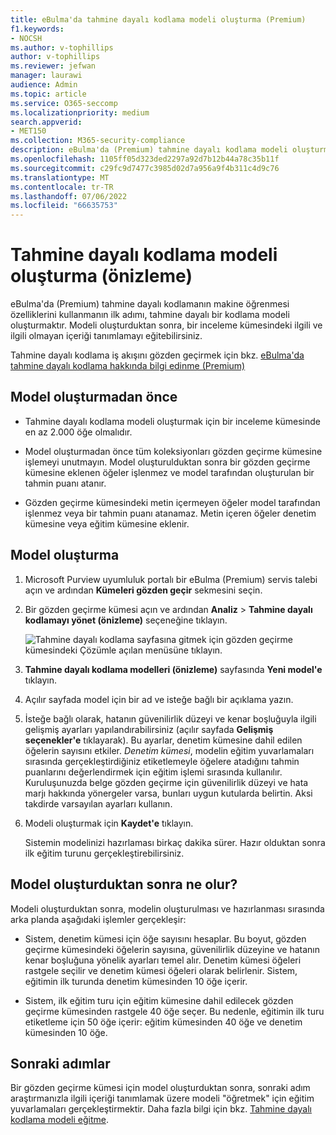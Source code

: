 ```yaml
---
title: eBulma'da tahmine dayalı kodlama modeli oluşturma (Premium)
f1.keywords:
- NOCSH
ms.author: v-tophillips
author: v-tophillips
ms.reviewer: jefwan
manager: laurawi
audience: Admin
ms.topic: article
ms.service: O365-seccomp
ms.localizationpriority: medium
search.appverid:
- MET150
ms.collection: M365-security-compliance
description: eBulma'da (Premium) tahmine dayalı kodlama modeli oluşturmayı öğrenin. Bu, bir inceleme kümesindeki ilgili ve ilgili olmayan içeriği belirlemenize yardımcı olmak için eKeşif (Premium) içindeki makine öğrenmesi özelliklerini kullanmanın ilk adımıdır.
ms.openlocfilehash: 1105ff05d323ded2297a92d7b12b44a78c35b11f
ms.sourcegitcommit: c29fc9d7477c3985d02d7a956a9f4b311c4d9c76
ms.translationtype: MT
ms.contentlocale: tr-TR
ms.lasthandoff: 07/06/2022
ms.locfileid: "66635753"
---
```

# <a name="create-a-predictive-coding-model-preview"></a>Tahmine dayalı kodlama modeli oluşturma (önizleme)

eBulma'da (Premium) tahmine dayalı kodlamanın makine öğrenmesi özelliklerini kullanmanın ilk adımı, tahmine dayalı bir kodlama modeli oluşturmaktır. Modeli oluşturduktan sonra, bir inceleme kümesindeki ilgili ve ilgili olmayan içeriği tanımlamayı eğitebilirsiniz.

Tahmine dayalı kodlama iş akışını gözden geçirmek için bkz. [eBulma'da tahmine dayalı kodlama hakkında bilgi edinme (Premium)](predictive-coding-overview.md#the-predictive-coding-workflow)

## <a name="before-you-create-a-model"></a>Model oluşturmadan önce

- Tahmine dayalı kodlama modeli oluşturmak için bir inceleme kümesinde en az 2.000 öğe olmalıdır.

- Model oluşturmadan önce tüm koleksiyonları gözden geçirme kümesine işlemeyi unutmayın. Model oluşturulduktan sonra bir gözden geçirme kümesine eklenen öğeler işlenmez ve model tarafından oluşturulan bir tahmin puanı atanır.

- Gözden geçirme kümesindeki metin içermeyen öğeler model tarafından işlenmez veya bir tahmin puanı atanamaz. Metin içeren öğeler denetim kümesine veya eğitim kümesine eklenir.

## <a name="create-a-model"></a>Model oluşturma

1. Microsoft Purview uyumluluk portalı bir eBulma (Premium) servis talebi açın ve ardından **Kümeleri gözden geçir** sekmesini seçin.

2. Bir gözden geçirme kümesi açın ve ardından **Analiz** > **Tahmine dayalı kodlamayı yönet (önizleme)** seçeneğine tıklayın.

   ![Tahmine dayalı kodlama sayfasına gitmek için gözden geçirme kümesindeki Çözümle açılan menüsüne tıklayın.](..\media\ManagePredictiveCoding.png)

3. **Tahmine dayalı kodlama modelleri (önizleme)** sayfasında **Yeni model'e** tıklayın.

4. Açılır sayfada model için bir ad ve isteğe bağlı bir açıklama yazın.

5. İsteğe bağlı olarak, hatanın güvenilirlik düzeyi ve kenar boşluğuyla ilgili gelişmiş ayarları yapılandırabilirsiniz (açılır sayfada **Gelişmiş seçenekler'e** tıklayarak). Bu ayarlar, denetim kümesine dahil edilen öğelerin sayısını etkiler. *Denetim kümesi*, modelin eğitim yuvarlamaları sırasında gerçekleştirdiğiniz etiketlemeyle öğelere atadığını tahmin puanlarını değerlendirmek için eğitim işlemi sırasında kullanılır. Kuruluşunuzda belge gözden geçirme için güvenilirlik düzeyi ve hata marjı hakkında yönergeler varsa, bunları uygun kutularda belirtin. Aksi takdirde varsayılan ayarları kullanın.

6. Modeli oluşturmak için **Kaydet'e** tıklayın.

   Sistemin modelinizi hazırlaması birkaç dakika sürer. Hazır olduktan sonra ilk eğitim turunu gerçekleştirebilirsiniz.

## <a name="what-happens-after-you-create-a-model"></a>Model oluşturduktan sonra ne olur?

Modeli oluşturduktan sonra, modelin oluşturulması ve hazırlanması sırasında arka planda aşağıdaki işlemler gerçekleşir:

- Sistem, denetim kümesi için öğe sayısını hesaplar. Bu boyut, gözden geçirme kümesindeki öğelerin sayısına, güvenilirlik düzeyine ve hatanın kenar boşluğuna yönelik ayarları temel alır. Denetim kümesi öğeleri rastgele seçilir ve denetim kümesi öğeleri olarak belirlenir. Sistem, eğitimin ilk turunda denetim kümesinden 10 öğe içerir.

- Sistem, ilk eğitim turu için eğitim kümesine dahil edilecek gözden geçirme kümesinden rastgele 40 öğe seçer. Bu nedenle, eğitimin ilk turu etiketleme için 50 öğe içerir: eğitim kümesinden 40 öğe ve denetim kümesinden 10 öğe.

## <a name="next-steps"></a>Sonraki adımlar

Bir gözden geçirme kümesi için model oluşturduktan sonra, sonraki adım araştırmanızla ilgili içeriği tanımlamak üzere modeli "öğretmek" için eğitim yuvarlamaları gerçekleştirmektir. Daha fazla bilgi için bkz. [Tahmine dayalı kodlama modeli eğitme](predictive-coding-train-model.md).
